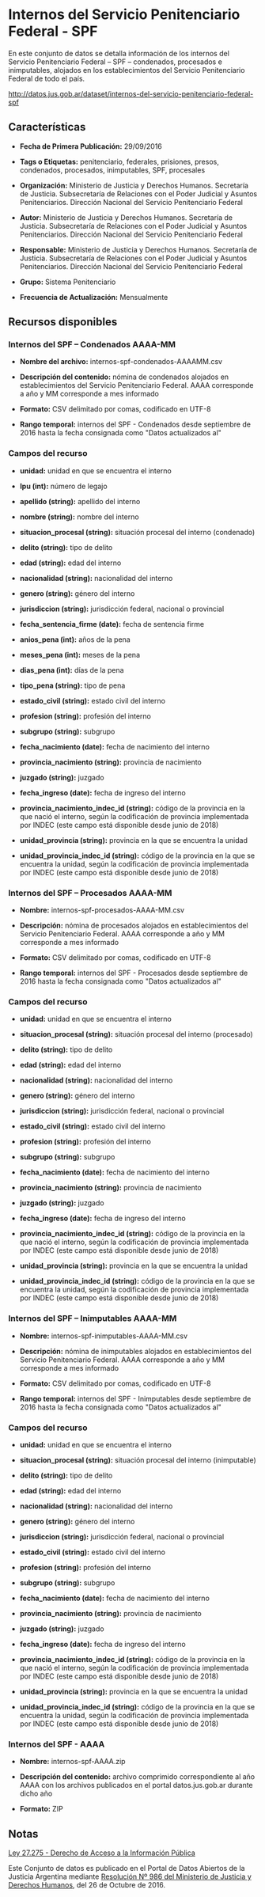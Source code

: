 Internos del Servicio Penitenciario Federal - SPF
================================================

En este conjunto de datos se detalla información de los internos del Servicio Penitenciario Federal – SPF – condenados, procesados e inimputables, alojados en los establecimientos del Servicio Penitenciario Federal de todo el país.

http://datos.jus.gob.ar/dataset/internos-del-servicio-penitenciario-federal-spf

Características
---------------

- **Fecha de Primera Publicación:** 29/09/2016

- **Tags o Etiquetas:** penitenciario, federales, prisiones, presos, condenados, procesados, inimputables, SPF, procesales

- **Organización:** Ministerio de Justicia y Derechos Humanos. Secretaría de Justicia. Subsecretaría de Relaciones con el Poder Judicial y Asuntos Penitenciarios. Dirección Nacional del Servicio Penitenciario Federal

- **Autor:** Ministerio de Justicia y Derechos Humanos. Secretaría de Justicia. Subsecretaría de Relaciones con el Poder Judicial y Asuntos Penitenciarios. Dirección Nacional del Servicio Penitenciario Federal

- **Responsable:** Ministerio de Justicia y Derechos Humanos. Secretaría de Justicia. Subsecretaría de Relaciones con el Poder Judicial y Asuntos Penitenciarios. Dirección Nacional del Servicio Penitenciario Federal

- **Grupo:** Sistema Penitenciario

- **Frecuencia de Actualización:** Mensualmente

Recursos disponibles
--------------------

### Internos del SPF – Condenados AAAA-MM

- **Nombre del archivo:** internos-spf-condenados-AAAAMM.csv

- **Descripción del contenido:** nómina de condenados alojados en establecimientos del Servicio Penitenciario Federal. AAAA corresponde a año y MM corresponde a mes informado

- **Formato:** CSV delimitado por comas, codificado en UTF-8

- **Rango temporal:** internos del SPF - Condenados  desde septiembre de 2016 hasta la fecha consignada como "Datos actualizados al"

### Campos del recurso

- **unidad:** unidad en que se encuentra el interno

- **lpu (int):** número de legajo

- **apellido (string):** apellido del interno

- **nombre (string):** nombre del interno

- **situacion_procesal (string):** situación procesal del interno (condenado)

- **delito (string):** tipo de delito

- **edad (string):** edad del interno

- **nacionalidad (string):** nacionalidad del interno

- **genero (string):** género del interno

- **jurisdiccion (string):** jurisdicción federal, nacional o provincial

- **fecha_sentencia_firme (date):** fecha de sentencia firme

- **anios_pena (int):** años de la pena

- **meses_pena (int):** meses de la pena

- **dias_pena (int):** días de la pena

- **tipo_pena (string):** tipo de pena

- **estado_civil (string):** estado civil del interno

- **profesion (string):** profesión del interno

- **subgrupo (string):** subgrupo

- **fecha_nacimiento (date):** fecha de nacimiento del interno

- **provincia_nacimiento (string):** provincia de nacimiento

- **juzgado (string):** juzgado

- **fecha_ingreso (date):** fecha de ingreso del interno

- **provincia_nacimiento_indec_id (string):** código de la provincia en la que nació el interno, según la codificación de provincia implementada por INDEC (este campo está disponible desde junio de 2018)

- **unidad_provincia (string):** provincia en la que se encuentra la unidad

- **unidad_provincia_indec_id (string):** código de la provincia en la que se encuentra la unidad, según la codificación de provincia implementada por INDEC (este campo está disponible desde junio de 2018)

### Internos del SPF – Procesados AAAA-MM

- **Nombre:** internos-spf-procesados-AAAA-MM.csv

- **Descripción:** nómina de procesados alojados en establecimientos del Servicio Penitenciario Federal. AAAA corresponde a año y MM corresponde a mes informado

- **Formato:** CSV delimitado por comas, codificado en UTF-8

- **Rango temporal:** internos del SPF - Procesados  desde septiembre de 2016 hasta la fecha consignada como "Datos actualizados al"
### Campos del recurso

- **unidad:** unidad en que se encuentra el interno

- **situacion_procesal (string):** situación procesal del interno (procesado)

- **delito (string):** tipo de delito

- **edad (string):** edad del interno

- **nacionalidad (string):** nacionalidad del interno

- **genero (string):** género del interno

- **jurisdiccion (string):** jurisdicción federal, nacional o provincial

- **estado_civil (string):** estado civil del interno

- **profesion (string):** profesión del interno

- **subgrupo (string):** subgrupo

- **fecha_nacimiento (date):** fecha de nacimiento del interno

- **provincia_nacimiento (string):** provincia de nacimiento

- **juzgado (string):** juzgado

- **fecha_ingreso (date):** fecha de ingreso del interno

- **provincia_nacimiento_indec_id (string):** código de la provincia en la que nació el interno, según la codificación de provincia implementada por INDEC (este campo está disponible desde junio de 2018)

- **unidad_provincia (string):** provincia en la que se encuentra la unidad

- **unidad_provincia_indec_id (string):** código de la provincia en la que se encuentra la unidad, según la codificación de provincia implementada por INDEC (este campo está disponible desde junio de 2018)

### Internos del SPF – Inimputables AAAA-MM

- **Nombre:** internos-spf-inimputables-AAAA-MM.csv

- **Descripción:** nómina de inimputables alojados en establecimientos del Servicio Penitenciario Federal. AAAA corresponde a año y MM corresponde a mes informado

- **Formato:** CSV delimitado por comas, codificado en UTF-8

- **Rango temporal:** internos del SPF - Inimputables  desde septiembre de 2016 hasta la fecha consignada como "Datos actualizados al"
### Campos del recurso

- **unidad:** unidad en que se encuentra el interno

- **situacion_procesal (string):** situación procesal del interno (inimputable)

- **delito (string):** tipo de delito

- **edad (string):** edad del interno

- **nacionalidad (string):** nacionalidad del interno

- **genero (string):** género del interno

- **jurisdiccion (string):** jurisdicción federal, nacional o provincial

- **estado_civil (string):** estado civil del interno

- **profesion (string):** profesión del interno

- **subgrupo (string):** subgrupo

- **fecha_nacimiento (date):** fecha de nacimiento del interno

- **provincia_nacimiento (string):** provincia de nacimiento

- **juzgado (string):** juzgado

- **fecha_ingreso (date):** fecha de ingreso del interno

- **provincia_nacimiento_indec_id (string):** código de la provincia en la que nació el interno, según la codificación de provincia implementada por INDEC (este campo está disponible desde junio de 2018)

- **unidad_provincia (string):** provincia en la que se encuentra la unidad

- **unidad_provincia_indec_id (string):** código de la provincia en la que se encuentra la unidad, según la codificación de provincia implementada por INDEC (este campo está disponible desde junio de 2018)


### Internos del SPF - AAAA

- **Nombre:** internos-spf-AAAA.zip

- **Descripción del contenido:** archivo comprimido correspondiente al año AAAA con los archivos publicados en el portal datos.jus.gob.ar durante dicho año

- **Formato:** ZIP

Notas
-----

[Ley 27.275 - Derecho de Acceso a la Información Pública]( http://servicios.infoleg.gob.ar/infolegInternet/anexos/265000-269999/265949/norma.htm)

Este Conjunto de datos es publicado en el Portal de Datos Abiertos de la Justicia Argentina mediante [Resolución Nº 986 del Ministerio de Justicia y Derechos Humanos](http://datos.jus.gob.ar/resoluciones/RESOL-2016-986-E-APN-MJ.pdf), del 26 de Octubre de 2016.
